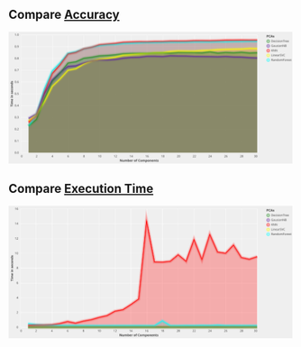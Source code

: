 ## Compare <ins>Accuracy</ins>
![](img/ClassifiersBenchmark/accuracy.svg)
## Compare <ins>Execution Time</ins>
![](img/ClassifiersBenchmark/time.svg)
